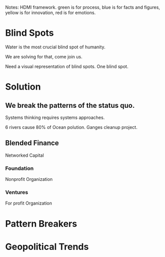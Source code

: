 
Notes:
HDMI framework. green is for process, blue is for facts and figures, yellow is for innovation, red is for emotions. 

# Blind Spots
Water is the most crucial blind spot of humanity.

We are solving for that, come join us.

Need a visual representation of blind spots. One blind spot.

# Solution

## We break the patterns of the status quo. 

Systems thinking requires systems approaches. 

6 rivers cause 80% of Ocean polution. 
Ganges cleanup project.

## Blended Finance

Networked Capital

### Foundation
Nonprofit Organization

### Ventures
For profit Organization

### 

# Pattern Breakers

# Geopolitical Trends

# 
